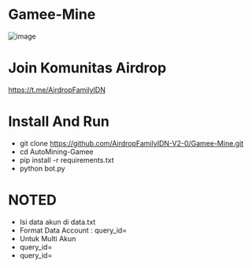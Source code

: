 # Gamee-Mine

![image](https://github.com/AirdropFamilyIDN-V2-0/Gamee-Mine/assets/169967728/d556838f-d8de-4cf5-acd9-0f1ea42327d2)



# Join Komunitas Airdrop 
https://t.me/AirdropFamilyIDN

# Install And Run
- git clone https://github.com/AirdropFamilyIDN-V2-0/Gamee-Mine.git
- cd AutoMining-Gamee
- pip install -r requirements.txt
- python bot.py

# NOTED
- Isi data akun di data.txt
- Format Data Account : query_id=
- Untuk Multi Akun
- query_id=
- query_id=
